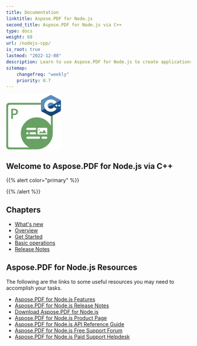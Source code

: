 ```yaml
---
title: Documentation
linktitle: Aspose.PDF for Node.js
second_title: Aspose.PDF for Node.js via C++
type: docs
weight: 68
url: /nodejs-cpp/
is_root: true
lastmod: "2022-12-08"
description: Learn to use Aspose.PDF for Node.js to create applications for PDF documents processing in browser.
sitemap:
    changefreq: "weekly"
    priority: 0.7
---
```

![Aspose.PDF for Node.js logo image](aspose_pdf-for-javascript-cpp.png)

<h2>Welcome to Aspose.PDF for Node.js via C++</h2>

{{% alert color="primary" %}}



{{% /alert %}}

<h2>Chapters</h2>

- [What's new](/pdf/nodejs-cpp/whatsnew/)
- [Overview](/pdf/nodejs-cpp/overview/)
- [Get Started](/pdf/nodejs-cpp/get-started/)
- [Basic operations](/pdf/nodejs-cpp/basic-operations/)
- [Release Notes]()

<h2>Aspose.PDF for Node.js Resources</h2>

The following are the links to some useful resources you may need to accomplish your tasks.

- [Aspose.PDF for Node.js Features](/pdf/nodejs-cpp/key-features/)
- [Aspose.PDF for Node.js Release Notes]()
- [Download Aspose.PDF for Node.js]()
- [Aspose.PDF for Node.js Product Page]()
- [Aspose.PDF for Node.js API Reference Guide](https://reference.aspose.com/pdf/nodejs-cpp/)
- [Aspose.PDF for Node.js Free Support Forum](https://forum.aspose.com/c/pdf/10)
- [Aspose.PDF for Node.js Paid Support Helpdesk](https://helpdesk.aspose.com/)
